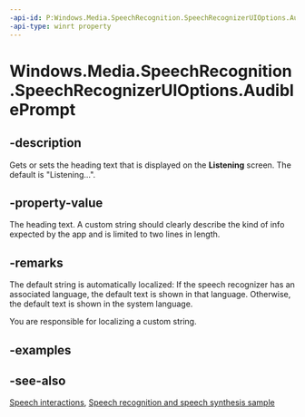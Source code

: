 ```yaml
---
-api-id: P:Windows.Media.SpeechRecognition.SpeechRecognizerUIOptions.AudiblePrompt
-api-type: winrt property
---
```


<!-- Property syntax
public string AudiblePrompt { get;  set; }
-->

# Windows.Media.SpeechRecognition.SpeechRecognizerUIOptions.AudiblePrompt

## -description
Gets or sets the heading text that is displayed on the **Listening** screen. The default is "Listening...".

## -property-value
The heading text. A custom string should clearly describe the kind of info expected by the app and is limited to two lines in length.

## -remarks
The default string is automatically localized: If the speech recognizer has an associated language, the default text is shown in that language. Otherwise, the default text is shown in the system language.

You are responsible for localizing a custom string.



## -examples

## -see-also
[Speech interactions](https://docs.microsoft.com/windows/uwp/input-and-devices/speech-interactions), [Speech recognition and speech synthesis sample](https://github.com/Microsoft/Windows-universal-samples/tree/master/Samples/SpeechRecognitionAndSynthesis)
